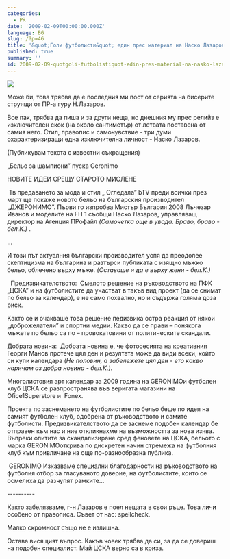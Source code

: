 ```yaml
---
categories:
  - PR
date: '2009-02-09T00:00:00.000Z'
language: BG
slug: /?p=46
title: '&quot;Голи футболисти&quot; един прес материал на Наско Лазаров'
published: true
summary: ''
id: 2009-02-09-quotgoli-futbolistiquot-edin-pres-material-na-nasko-lazarov
---
```


![](http://2.bp.blogspot.com/_x3M_abAXB6Y/SZALfAsv68I/AAAAAAAAErk/m6AThrlhFGk/s320/Picture+1.png)


Може би, това трябва да е последния ми пост от серията на бисерите струящи от ПР-а гуру Н.Лазаров.


Все пак, трябва да пиша и за други неща, но днешния му прес релийз е изключителен скок (на около сантиметър) от летвата поставена от самия него. Стил, правопис и самочувствие - три думи охарактеризиращи една изключителна личност - Наско Лазаров.

(Публикувам текста с известни съкращения)

„Бельо за шампиони” пуска Geronimo


НОВИТЕ ИДЕИ СРЕЩУ СТАРОТО МИСЛЕНЕ

 Тв предаването за мода и стил „ Огледала” bTV преди всички през март ще покаже новото белъо на българския производител „ДЖЕРОНИМО”. Първи го изпробва Мистър България 2008 Лъчезар Иванов и моделите на FH 1 съобщи Наско Лазаров, управляващ директор на Агенция ПРофайл _(Самочетка още в увода. Браво, браво - бел.К.)_ .

...


И този път актуалния български производител успя да преодолее скептицизма на българина и разтърси публиката с изящно мъжко бельо, облечено върху мъже. _(Оставаше и да е върху жени - бел.К.)_

  Предизвикателството:  Смелото решение на ръководството на ПФК „ЦСКА” и на футболистите да участват в такъв вид проект (да се снимат по бельо за календар), е не само похвално, но и съдържа голяма доза риск.


Както се и очакваше това решение педизвика остра реакция от някои „доброжелатели” и спортни медии. Какво да се прави – понякога мъжете по бельо са по – провокатовини от политическите скандали.   


Добрата новина:  Добрата новина е, че фотосесията на креативния Георги Манов протече цял ден и резултата може да види всеки, който си купи календара _(Не половин, а забележете цял ден - ето какво наричам аз добра новина - бел.К.)._


Mноголистовия арт календар за 2009 година на GERONIMOи футболен клуб ЦСКА се разпространява във веригата магазини на Ofice1Superstore и  Fonex.


Проекта по заснемането на футболистите по бельо беше по идея на самият футболен клуб, одобрена от ръководството и самите футболисти. Предизвикателството да се заснеме подобен календар бе отправен към нас и ние откликнахме на възможността за нова изява. Въпреки опитите за скандализиране сред феновете на ЦСКА, бельото с марка GERONIMOоткрива по дискретен начин стремежа на футболния клуб към привличане на още по-разнообразна публика.

 GERONIMO Изказваме специални благодарности на ръководството на футболия отбор за гласуваното доверие, на футболистите, които се осмелиха да разчупят рамките...

\----------


Както забелязваме, г-н Лазаров е поел нещата в свои ръце. Това личи особено от правописа. Съвет от нас: spellcheck.


Малко скромност също не е излишна.


Остава висящият въпрос. Какъв човек трябва да си, за да се довериш на подобен специалист. Май ЦСКА верно са в криза.

